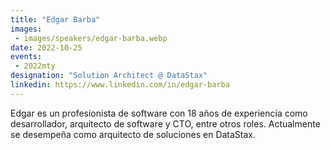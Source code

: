 ```yaml
---
title: "Edgar Barba"
images:
 - images/speakers/edgar-barba.webp
date: 2022-10-25
events: 
 - 2022mty
designation: "Solution Architect @ DataStax"
linkedin: https://www.linkedin.com/in/edgar-barba
---
```



Edgar es un profesionista de software con 18 años de experiencia como desarrollador, arquitecto de software y CTO, entre otros roles. 
Actualmente se desempeña como arquitecto de soluciones en DataStax.
